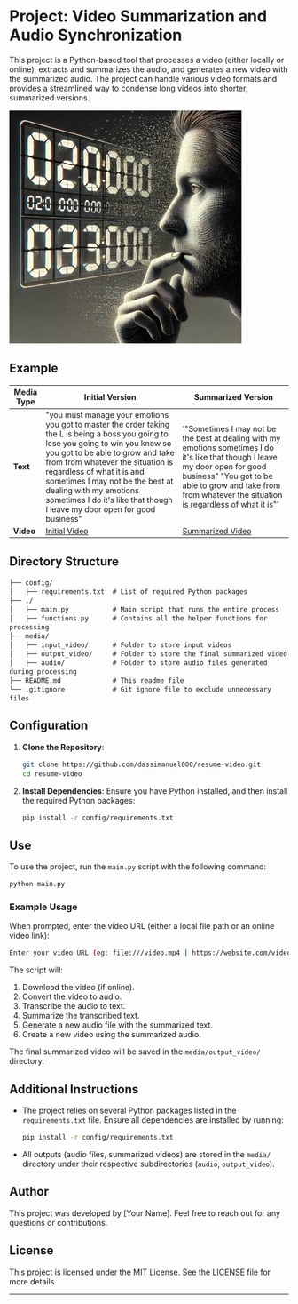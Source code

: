 
# Project: Video Summarization and Audio Synchronization

This project is a Python-based tool that processes a video (either locally or online), extracts and summarizes the audio, and generates a new video with the summarized audio. The project can handle various video formats and provides a streamlined way to condense long videos into shorter, summarized versions.

<img src="G.PNG" witdh='720' height='420'/>

## Example

| Media Type          | Initial Version | Summarized Version |
|---------------------|-----------------|--------------------|
| **Text**            | "you must manage your emotions you got to master the order taking the L is being a boss you going to lose you going to win you know so you got to be able to grow and take from from whatever the situation is regardless of what it is and sometimes I may not be the best at dealing with my emotions sometimes I do it's like that though I leave my door open for good business" | '"Sometimes I may not be the best at dealing with my emotions sometimes I do it\'s like that though I leave my door open for good business" "You got to be able to grow and take from from whatever the situation is regardless of what it is"' |
| **Video**           | [Initial Video](https://www.youtube.com/shorts/KcZgZ4b0zr0) | [Summarized Video](https://youtube.com/shorts/49mlfpyk4hE?feature=share) |


## Directory Structure

```plaintext
├── config/
│   ├── requirements.txt  # List of required Python packages
├── ./
│   ├── main.py           # Main script that runs the entire process
│   ├── functions.py      # Contains all the helper functions for processing
├── media/
│   ├── input_video/      # Folder to store input videos
│   ├── output_video/     # Folder to store the final summarized video
│   ├── audio/            # Folder to store audio files generated during processing
├── README.md             # This readme file
└── .gitignore            # Git ignore file to exclude unnecessary files
```

## Configuration

1. **Clone the Repository**:
   ```bash
   git clone https://github.com/dassimanuel000/resume-video.git
   cd resume-video
   ```

2. **Install Dependencies**:
   Ensure you have Python installed, and then install the required Python packages:
   ```bash
   pip install -r config/requirements.txt
   ```

## Use

To use the project, run the `main.py` script with the following command:

```bash
python main.py
```

### Example Usage

When prompted, enter the video URL (either a local file path or an online video link):

```bash
Enter your video URL (eg: file:///video.mp4 | https://website.com/video.mp4): 
```

The script will:
1. Download the video (if online).
2. Convert the video to audio.
3. Transcribe the audio to text.
4. Summarize the transcribed text.
5. Generate a new audio file with the summarized text.
6. Create a new video using the summarized audio.

The final summarized video will be saved in the `media/output_video/` directory.

## Additional Instructions

- The project relies on several Python packages listed in the `requirements.txt` file. Ensure all dependencies are installed by running:
  ```bash
  pip install -r config/requirements.txt
  ```

- All outputs (audio files, summarized videos) are stored in the `media/` directory under their respective subdirectories (`audio`, `output_video`).

## Author

This project was developed by [Your Name]. Feel free to reach out for any questions or contributions.

## License

This project is licensed under the MIT License. See the [LICENSE](LICENSE) file for more details.

---

